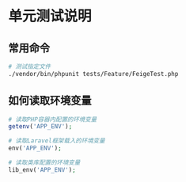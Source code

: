 # 单元测试说明

## 常用命令
```bash
# 测试指定文件
./vendor/bin/phpunit tests/Feature/FeigeTest.php
```

## 如何读取环境变量
```php
# 读取PHP容器内配置的环境变量
getenv('APP_ENV');

# 读取Laravel框架载入的环境变量
env('APP_ENV');

# 读取类库配置的环境变量
lib_env('APP_ENV');
```
